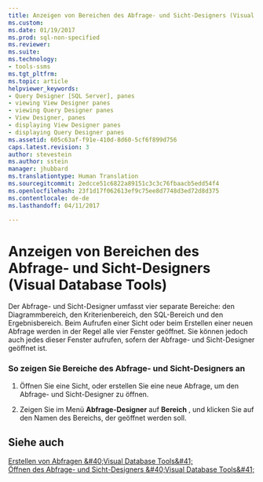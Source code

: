 ```yaml
---
title: Anzeigen von Bereichen des Abfrage- und Sicht-Designers (Visual Database Tools) | Microsoft-Dokumentation
ms.custom: 
ms.date: 01/19/2017
ms.prod: sql-non-specified
ms.reviewer: 
ms.suite: 
ms.technology:
- tools-ssms
ms.tgt_pltfrm: 
ms.topic: article
helpviewer_keywords:
- Query Designer [SQL Server], panes
- viewing View Designer panes
- viewing Query Designer panes
- View Designer, panes
- displaying View Designer panes
- displaying Query Designer panes
ms.assetid: 605c63af-f91e-410d-8d60-5cf6f899d756
caps.latest.revision: 3
author: stevestein
ms.author: sstein
manager: jhubbard
ms.translationtype: Human Translation
ms.sourcegitcommit: 2edcce51c6822a89151c3c3c76fbaacb5edd54f4
ms.openlocfilehash: 23f1d17f062613ef9c75ee8d7748d3ed72d8d375
ms.contentlocale: de-de
ms.lasthandoff: 04/11/2017

---
```

# <a name="display-query-and-view-designer-panes-visual-database-tools"></a>Anzeigen von Bereichen des Abfrage- und Sicht-Designers (Visual Database Tools)
Der Abfrage- und Sicht-Designer umfasst vier separate Bereiche: den Diagrammbereich, den Kriterienbereich, den SQL-Bereich und den Ergebnisbereich. Beim Aufrufen einer Sicht oder beim Erstellen einer neuen Abfrage werden in der Regel alle vier Fenster geöffnet. Sie können jedoch auch jedes dieser Fenster aufrufen, sofern der Abfrage- und Sicht-Designer geöffnet ist.  
  
### <a name="to-display-query-and-view-designer-panes"></a>So zeigen Sie Bereiche des Abfrage- und Sicht-Designers an  
  
1.  Öffnen Sie eine Sicht, oder erstellen Sie eine neue Abfrage, um den Abfrage- und Sicht-Designer zu öffnen.  
  
2.  Zeigen Sie im Menü **Abfrage-Designer** auf **Bereich** , und klicken Sie auf den Namen des Bereichs, der geöffnet werden soll.  
  
## <a name="see-also"></a>Siehe auch  
[Erstellen von Abfragen &amp;#40;Visual Database Tools&amp;#41;](../../ssms/visual-db-tools/create-queries-visual-database-tools.md)  
[Öffnen des Abfrage- und Sicht-Designers &amp;#40;Visual Database Tools&amp;#41;](../../ssms/visual-db-tools/open-the-query-and-view-designer-visual-database-tools.md)  
  

